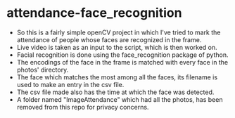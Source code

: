 # attendance-face_recognition

- So this is a fairly simple openCV project in which I've tried to mark the attendance of people whose faces are recognized in the frame.
- Live video is taken as an input to the script, which is then worked on.
- Facial recognition is done using the face_recognition package of python.
- The encodings of the face in the frame is matched with every face in the photos' directory.
- The face which matches the most among all the faces, its filename is used to make an entry in the csv file.
- The csv file made also has the time at which the face was detected.
- A folder named "ImageAttendance" which had all the photos, has been removed from this repo for privacy concerns.
